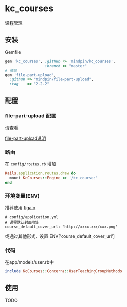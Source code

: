 # kc_courses

课程管理

## 安装

Gemfile  
```ruby
gem 'kc_courses', :github => 'mindpin/kc_courses',
                  :branch => "master"
# 依赖
gem 'file-part-upload',
  :github => "mindpin/file-part-upload",
  :tag    => "2.2.2"
```

## 配置

### file-part-upload 配置
请查看

[file-part-upload说明](https://github.com/mindpin/file-part-upload/wiki/%E7%94%A8-qiniu-%E4%BD%9C%E4%B8%BA%E5%90%8E%E5%8F%B0%E5%AD%98%E5%82%A8%E7%9A%84%E4%BD%BF%E7%94%A8%E8%AF%B4%E6%98%8E)

### 路由
在 `config/routes.rb` 增加
```ruby
Rails.application.routes.draw do
  mount KcCourses::Engine => '/kc_courses'
end
```

### 环境变量(ENV)
推荐使用 [figaro](https://github.com/laserlemon/figaro)
```
# config/application.yml
# 课程默认封面地址
course_default_cover_url: 'http://xxxx.xxx/xxx.png'
```
或通过其他形式，设置 ENV['course_default_cover_url']

### 代码
在app/models/user.rb中
```ruby
include KcCourses::Concerns::UserTeachingGroupMethods
```

## 使用

TODO
